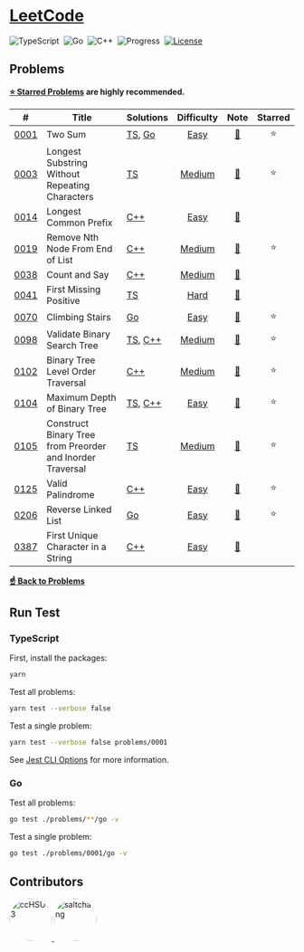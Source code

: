 # [LeetCode](https://leetcode.com/problemset/all)

![TypeScript](https://img.shields.io/badge/language-TypeScript-3178c6)&nbsp;
![Go](https://img.shields.io/badge/language-Go-007d9c)&nbsp;
![C++](https://img.shields.io/badge/language-C++-004283)&nbsp;
![Progress](https://img.shields.io/badge/progess-13%20%2F%202082-sucess)&nbsp;
[![License](https://img.shields.io/badge/license-MIT-a31f34)](./LICENSE)

## Problems

**[:star: Starred Problems](https://leetcode.com/list/xoqag3yj) are highly recommended.**

|   #    | Title                                                     | Solutions                      | Difficulty |        Note         | Starred |
|:------:|-----------------------------------------------------------|--------------------------------|:----------:|:-------------------:|:-------:|
| [0001] | Two Sum                                                   | [TS][0001_ts], [Go][0001_go]   |   [Easy]   | [:memo:][0001_note] | :star:  |
| [0003] | Longest Substring Without Repeating Characters            | [TS][0003_ts]                  |  [Medium]  | [:memo:][0003_note] | :star:  |
| [0014] | Longest Common Prefix                                     | [C++][0014_cpp]                |   [Easy]   | [:memo:][0014_note] |         |
| [0019] | Remove Nth Node From End of List                          | [C++][0019_cpp]                |  [Medium]  | [:memo:][0019_note] | :star:  |
| [0038] | Count and Say                                             | [C++][0038_cpp]                |  [Medium]  | [:memo:][0038_note] |         |
| [0041] | First Missing Positive                                    | [TS][0041_ts]                  |   [Hard]   | [:memo:][0041_note] |         |
| [0070] | Climbing Stairs                                           | [Go][0070_go]                  |   [Easy]   | [:memo:][0070_note] | :star:  |
| [0098] | Validate Binary Search Tree                               | [TS][0098_ts], [C++][0098_cpp] |  [Medium]  | [:memo:][0098_note] | :star:  |
| [0102] | Binary Tree Level Order Traversal                         | [C++][0102_cpp]                |  [Medium]  | [:memo:][0102_note] | :star:  |
| [0104] | Maximum Depth of Binary Tree                              | [TS][0104_ts], [C++][0104_cpp] |   [Easy]   | [:memo:][0104_note] | :star:  |
| [0105] | Construct Binary Tree from Preorder and Inorder Traversal | [TS][0105_ts]                  |  [Medium]  | [:memo:][0105_note] | :star:  |
| [0125] | Valid Palindrome                                          | [C++][0125_cpp]                |   [Easy]   | [:memo:][0125_note] | :star:  |
| [0206] | Reverse Linked List                                       | [Go][0206_go]                  |   [Easy]   | [:memo:][0206_note] | :star:  |
| [0387] | First Unique Character in a String                        | [C++][0387_cpp]                |   [Easy]   | [:memo:][0387_note] |         |

[**:point_up: Back to Problems**](#problems)

## Run Test

### TypeScript

First, install the packages:

```bash
yarn
```

Test all problems:

```bash
yarn test --verbose false
```

Test a single problem:

```bash
yarn test --verbose false problems/0001
```

See [Jest CLI Options](https://jestjs.io/docs/cli#--verbose) for more information.

### Go

Test all problems:

```bash
go test ./problems/**/go -v
```

Test a single problem:

```bash
go test ./problems/0001/go -v
```

## Contributors

<a href="https://github.com/ccHSU13">
    <img
      src="https://avatars.githubusercontent.com/u/86006022"
      alt="ccHSU13"
      width="75px"
      style="border-radius:50%;"
    >
</a>
<a href="https://github.com/saltchang">
    <img
      src="https://avatars.githubusercontent.com/u/44324205"
      alt="saltchang"
      width="75px"
      style="border-radius:50%;"
    >
</a>

<!-- Cheat Sheet -->

[github emoji cheat sheet]: https://github.com/ikatyang/emoji-cheat-sheet/blob/master/README.md

<!-- Difficulty -->

[easy]: https://leetcode.com/problemset/all/?difficulty=EASY
[medium]: https://leetcode.com/problemset/all/?difficulty=MEDIUM
[hard]: https://leetcode.com/problemset/all/?difficulty=HARD

<!-- 0001 -->

[0001]: https://leetcode.com/problems/two-sum
[0001_note]: ./problems/0001/README.md#:memo:-note
[0001_ts]: ./problems/0001/ts/two_sum.ts
[0001_go]: ./problems/0001/go/two_sum.go

<!-- 0003 -->

[0003]: https://leetcode.com/problems/longest-substring-without-repeating-characters
[0003_note]: ./problems/0003/README.md#:memo:-note
[0003_ts]: ./problems/0003/ts/longest_substring_without_repeating_characters.ts

<!-- 0014 -->

[0014]: https://leetcode.com/problems/longest-common-prefix
[0014_note]: ./problems/0014/README.md#:memo:-note
[0014_cpp]: ./problems/0014/cpp/longest_common_prefix.cpp

<!-- 0019 -->

[0019]: https://leetcode.com/problems/remove-nth-node-from-end-of-list
[0019_note]: ./problems/0019/README.md#:memo:-note
[0019_cpp]: ./problems/0019/cpp/remove_nth_node_from_end_of_list.cpp

<!-- 0038 -->

[0038]: https://leetcode.com/problems/count-and-say
[0038_note]: ./problems/0038/README.md#:memo:-note
[0038_cpp]: ./problems/0038/cpp/count_and_say.cpp

<!-- 0041 -->

[0041]: https://leetcode.com/problems/first-missing-positive
[0041_note]: ./problems/0041/README.md#:memo:-note
[0041_ts]: ./problems/0041/ts/first_missing_positive.ts

<!-- 0070 -->

[0070]: https://leetcode.com/problems/climbing-stairs
[0070_note]: ./problems/0070/README.md#:memo:-note
[0070_go]: ./problems/0070/go/climbing_stairs.go

<!-- 0098 -->

[0098]: https://leetcode.com/problems/validate-binary-search-tree
[0098_note]: ./problems/0098/README.md#:memo:-note
[0098_ts]: ./problems/0098/ts/validate_binary_search_tree.ts
[0098_cpp]: ./problems/0098/cpp/validate_binary_search_tree.cpp

<!-- 0102 -->

[0102]: https://leetcode.com/problems/binary-tree-level-order-traversal
[0102_note]: ./problems/0102/README.md#:memo:-note
[0102_cpp]: ./problems/0102/cpp/binary_tree_level_order_traversal.cpp

<!-- 0104 -->

[0104]: https://leetcode.com/problems/maximum-depth-of-binary-tree
[0104_note]: ./problems/0104/README.md#:memo:-note
[0104_ts]: ./problems/0104/ts/maximum_depth_of_binary_tree.ts
[0104_cpp]: ./problems/0104/cpp/maximum_depth_of_binary_tree.cpp

<!-- 0105 -->

[0105]: https://leetcode.com/problems/construct-binary-tree-from-preorder-and-inorder-traversal
[0105_note]: ./problems/0105/README.md#:memo:-note
[0105_ts]: ./problems/0105/ts/construct_binary_tree_from_preorder_and_inorder_traversal.ts

<!-- 0125 -->

[0125]: https://leetcode.com/problems/valid-palindrome
[0125_note]: ./problems/0125/README.md#:memo:-note
[0125_cpp]: ./problems/0125/cpp/valid_palindrome.cpp

<!-- 0206 -->

[0206]: https://leetcode.com/problems/reverse-linked-list
[0206_note]: ./problems/0206/README.md#:memo:-note
[0206_go]: ./problems/0206/go/reverse_linked_list.go

<!-- 0387 -->

[0387]: https://leetcode.com/problems/first-unique-character-in-a-string
[0387_note]: ./problems/0387/README.md#:memo:-note
[0387_cpp]: ./problems/0387/cpp/first_unique_character_in_a_string.cpp
